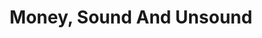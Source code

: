 ---
layout: page-books
title: Money, Sound And Unsound
subtitle: 
essential: 
categories: ['money']
authors: ['Joseph Salerno']
authors_twitter: 
excerpt: .
resource_url: 
amazon_url: https://www.amazon.com/dp/1610166558
wikipedia_url: 
free_url: 
---